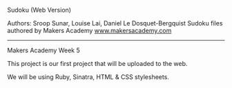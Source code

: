 Sudoku (Web Version)

Authors: Sroop Sunar, Louise Lai, Daniel Le Dosquet-Bergquist
Sudoku files authored by Makers Academy www.makersacademy.com
___

Makers Academy Week 5


This project is our first project that will be uploaded to the web.

We will be using Ruby, Sinatra, HTML & CSS stylesheets.
